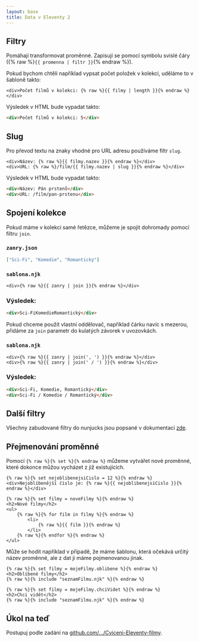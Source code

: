```yaml
---
layout: base
title: Data v Eleventy 2
---
```


## Filtry

Pomáhají transformovat proměnné. Zapisují se pomocí symbolu svislé čáry ({% raw %}`{{ promenna | filtr }}`{% endraw %}).

Pokud bychom chtěli například vypsat počet položek v kolekci, uděláme to v šabloně takto:

```liquid
<div>Počet filmů v kolekci: {% raw %}{{ filmy | length }}{% endraw %}</div>
```

Výsledek v HTML bude vypadat takto:

```html
<div>Počet filmů v kolekci: 5</div>
```

## Slug

Pro převod textu na znaky vhodné pro URL adresu používáme filtr `slug`.

```liquid
<div>Název: {% raw %}{{ filmy.nazev }}{% endraw %}</div>
<div>URL: {% raw %}/film/{{ filmy.nazev | slug }}{% endraw %}</div>
```

Výsledek v HTML bude vypadat takto:

```html
<div>Název: Pán prstenů</div>
<div>URL: /film/pan-prstenu</div>
```

## Spojení kolekce

Pokud máme v kolekci samé řetězce, můžeme je spojit dohromady pomocí filtru `join`.

### `zanry.json`

```json
["Sci-Fi", "Komedie", "Romantický"]
```

### `sablona.njk`

```liquid
<div>{% raw %}{{ zanry | join }}{% endraw %}</div>
```

### Výsledek:

```html
<div>Sci-FiKomedieRomantický</div>
```

Pokud chceme použít vlastní oddělovač, například čárku navíc s mezerou, přidáme za `join` parametr do kulatých závorek v uvozovkách.

### `sablona.njk`

```liquid
<div>{% raw %}{{ zanry | join(', ') }}{% endraw %}</div>
<div>{% raw %}{{ zanry | join(' / ') }}{% endraw %}</div>
```

### Výsledek:

```html
<div>Sci-Fi, Komedie, Romantický</div>
<div>Sci-Fi / Komedie / Romantický</div>
```

## Další filtry

Všechny zabudované filtry do nunjucks jsou popsané v dokumentaci [zde](https://mozilla.github.io/nunjucks/templating.html#builtin-filters).

## Přejmenování proměnné

Pomocí `{% raw %}{% set %}{% endraw %}` můžeme vytvářet nové proměnné, které dokonce můžou vycházet z již existujících.

```liquid
{% raw %}{% set nejoblibenejsiCislo = 12 %}{% endraw %}
<div>Nejoblíbenější číslo je: {% raw %}{{ nejoblibenejsiCislo }}{% endraw %}</div>

{% raw %}{% set filmy = noveFilmy %}{% endraw %}
<h2>Nové filmy</h2>
<ul>
	{% raw %}{% for film in filmy %}{% endraw %}
		<li>
			{% raw %}{{ film }}{% endraw %}
		</li>
	{% raw %}{% endfor %}{% endraw %}
</ul>
```

Může se hodit například v případě, že máme šablonu, která očekává určitý název proměnné, ale z dat ji máme pojmenovanou jinak.

```liquid
{% raw %}{% set filmy = mojeFilmy.oblibene %}{% endraw %}
<h2>Oblíbené filmy</h2>
{% raw %}{% include "seznamFilmu.njk" %}{% endraw %}

{% raw %}{% set filmy = mojeFilmy.chciVidet %}{% endraw %}
<h2>Chci vidět</h2>
{% raw %}{% include "seznamFilmu.njk" %}{% endraw %}
```

## Úkol na teď

Postupuj podle zadání na [github.com/…/Cviceni-Eleventy-filmy](https://github.com/Czechitas-podklady-WEB/Cviceni-Eleventy-filmy).
